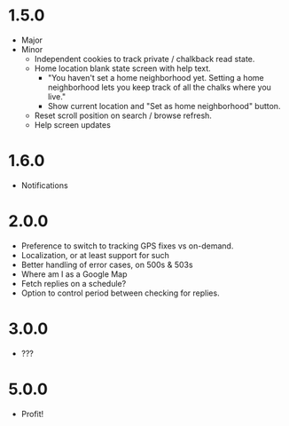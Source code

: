 # 1.5.0

* Major
* Minor
    * Independent cookies to track private / chalkback read state.
    * Home location blank state screen with help text.
        * "You haven't set a home neighborhood yet. Setting a home neighborhood
            lets you keep track of all the chalks where you live."
        * Show current location and "Set as home neighborhood" button.
    * Reset scroll position on search / browse refresh.
    * Help screen updates

# 1.6.0

* Notifications

# 2.0.0

* Preference to switch to tracking GPS fixes vs on-demand.
* Localization, or at least support for such
* Better handling of error cases, on 500s & 503s
* Where am I as a Google Map
* Fetch replies on a schedule?
* Option to control period between checking for replies.

# 3.0.0

* ???

# 5.0.0

* Profit!
